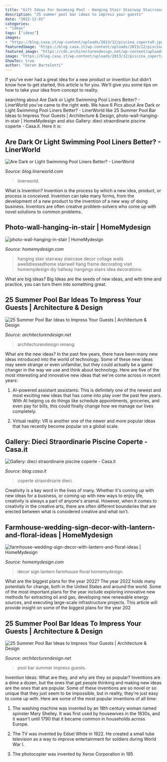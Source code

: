 ```yaml
---
title: "Gift Ideas For Swimming Pool - Hanging Stair Stairway Staircase Decor Collage Walls Awelldressedhome Stairwell Hang Frame Decorating Visit Homemydesign Diy Hallway Hangings Stairs Idea Decorations"
description: "25 summer pool bar ideas to impress your guests"
date: "2022-12-01"
categories:
- "ideas"
tags: ["ideas"]
images:
- "https://blog.casa.it/wp-content/uploads/2013/12/piscina_coperta9.jpg"
featuredImage: "https://blog.casa.it/wp-content/uploads/2013/12/piscina_coperta9.jpg"
featured_image: "https://cdn.architecturendesign.net/wp-content/uploads/2014/09/Summer-Pool-Bar-Ideas-20.jpg"
image: "https://blog.casa.it/wp-content/uploads/2013/12/piscina_coperta9.jpg"
ShowToc: true
author: "Daren Bartoletti"
---
```



If you've ever had a great idea for a new product or invention but didn't know how to get started, this article is for you. We'll give you some tips on how to take your idea from concept to reality.

	

		
searching about Are Dark or Light Swimming Pool Liners Better? - LinerWorld you've came to the right web. We have 6 Pics about Are Dark or Light Swimming Pool Liners Better? - LinerWorld like 25 Summer Pool Bar Ideas to Impress Your Guests | Architecture &amp; Design, photo-wall-hanging-in-stair | HomeMydesign and also Gallery: dieci straordinarie piscine coperte - Casa.it. Here it is:
		
    
## Are Dark Or Light Swimming Pool Liners Better? - LinerWorld

<img loading=lazy src="https://blog.linerworld.com/wp-content/uploads/2019/05/Dark-or-Light-Liner-LinerWorld.png" onerror="this.onerror=null;this.src='https://tse4.mm.bing.net/th?id=OIP.tAALaR_yzmNND9FM855REwHaLG&amp;pid=15.1';" alt="Are Dark or Light Swimming Pool Liners Better? - LinerWorld">

_Source: blog.linerworld.com_

>linerworld. 

	

What is Invention?
Invention is the process by which a new idea, product, or process is conceived. Invention can take many forms, from the development of a new product to the invention of a new way of doing business. Inventors are often creative problem-solvers who come up with novel solutions to common problems.

    
## Photo-wall-hanging-in-stair | HomeMydesign

<img loading=lazy src="https://homemydesign.com/wp-content/uploads/2014/04/photo-wall-hanging-in-stair.jpg" onerror="this.onerror=null;this.src='https://tse1.mm.bing.net/th?id=OIP.CtpVlHawtyy8em6rEBGwRgHaJ4&amp;pid=15.1';" alt="photo-wall-hanging-in-stair | HomeMydesign">

_Source: homemydesign.com_

>hanging stair stairway staircase decor collage walls awelldressedhome stairwell hang frame decorating visit homemydesign diy hallway hangings stairs idea decorations. 

	

What are big ideas?
Big Ideas are the seeds of new ideas, and with time and practice, you can turn them into something great.

    
## 25 Summer Pool Bar Ideas To Impress Your Guests | Architecture &amp; Design

<img loading=lazy src="https://cdn.architecturendesign.net/wp-content/uploads/2014/09/Summer-Pool-Bar-Ideas-20.jpg" onerror="this.onerror=null;this.src='https://tse3.mm.bing.net/th?id=OIP.jjMy9LrKCkNcpf5baVylMAHaFJ&amp;pid=15.1';" alt="25 Summer Pool Bar Ideas to Impress Your Guests | Architecture &amp; Design">

_Source: architecturendesign.net_

>architecturendesign renang. 

	

What are the new ideas?
In the past few years, there have been many new ideas introduced into the world of technology. Some of these new ideas may seem strange or even unfamiliar, but they could actually be a game changer in the way we use and think about technology. Here are five of the most interesting and innovative new ideas that we’ve come across in recent years:
1. AI-powered assistant assistants: This is definitely one of the newest and most exciting new ideas that has come into play over the past few years. With AI helping us do things like schedule appointments, groceries, and even pay for bills, this could finally change how we manage our lives completely.

2. Virtual reality: VR is another one of the newer and more popular ideas that has recently become popular on a global scale.

    
## Gallery: Dieci Straordinarie Piscine Coperte - Casa.it

<img loading=lazy src="https://blog.casa.it/wp-content/uploads/2013/12/piscina_coperta9.jpg" onerror="this.onerror=null;this.src='https://tse3.mm.bing.net/th?id=OIP.Qp-J4v8UsRReGdm5Ib0QowHaFf&amp;pid=15.1';" alt="Gallery: dieci straordinarie piscine coperte - Casa.it">

_Source: blog.casa.it_

>coperte straordinarie dieci. 

	

Creativity is a key word in the lives of many. Whether it's coming up with new ideas for a business, or coming up with new ways to enjoy life, creativity is always a part of anyone's arsenal. However, when it comes to creativity in the creative arts, there are often different boundaries that are erected between what is considered creative and what isn't.

    
## Farmhouse-wedding-sign-decor-with-lantern-and-floral-ideas | HomeMydesign

<img loading=lazy src="https://homemydesign.com/wp-content/uploads/2019/09/farmhouse-wedding-sign-decor-with-lantern-and-floral-ideas.jpg" onerror="this.onerror=null;this.src='https://tse1.mm.bing.net/th?id=OIP.-xNwTdmHKG2jUzbTD3JjRwHaK1&amp;pid=15.1';" alt="farmhouse-wedding-sign-decor-with-lantern-and-floral-ideas | HomeMydesign">

_Source: homemydesign.com_

>decor sign lantern farmhouse floral homemydesign. 

	

What are the biggest plans for the year 2022?
The year 2022 holds many potentials for change, both in the United States and around the world. Some of the most important plans for the year include exploring innovative new methods for extracting oil and gas, developing new renewable energy sources, and executing large-scale infrastructure projects. This article will provide insight on some of the biggest plans for the year 202
    
## 25 Summer Pool Bar Ideas To Impress Your Guests | Architecture &amp; Design

<img loading=lazy src="http://cdn.architecturendesign.net/wp-content/uploads/2014/09/Summer-Pool-Bar-Ideas-5.jpg" onerror="this.onerror=null;this.src='https://tse4.mm.bing.net/th?id=OIP.gNbxpp0oUUYNspNR7wn8uwHaLH&amp;pid=15.1';" alt="25 Summer Pool Bar Ideas to Impress Your Guests | Architecture &amp; Design">

_Source: architecturendesign.net_

>pool bar summer impress guests. 

	

Invention Ideas: What are they, and why are they so popular?
Inventions are a dime a dozen, but the ones that get people thinking and making new ideas are the ones that are popular. Some of these inventions are so novel or so unique that they just seem to be impossible, but in reality, they're just easy to come up with. Here are some of the most popular inventions of all time: 
1. The washing machine was invented by an 18th century woman named spinster Mary Shelley. It was first used by housewives in the 1830s, and it wasn't until 1790 that it became common in households across Europe.

2. The TV was invented by Edsel White in 1922. He created a small tube television as a way to improve entertainment for soldiers during World War I.

3. The photocopier was invented by Xerox Corporation in 195
